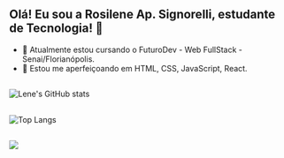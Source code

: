 ## Olá! Eu sou a Rosilene Ap. Signorelli, estudante de Tecnologia! 👋

- 🔭 Atualmente estou cursando o FuturoDev - Web FullStack - Senai/Florianópolis.
- 🌱 Estou me aperfeiçoando em HTML, CSS, JavaScript, React.
##
![Lene's GitHub stats](https://github-readme-stats.vercel.app/api?username=lenesignorelli&show_icons=true&theme=radical)
##
![Top Langs](https://github-readme-stats.vercel.app/api/top-langs/?username=lenesignorelli&layout=compact&theme=radical)
##
<div>
  <a href="https://www.linkedin.com/in/rosilene-signorelli" target="_blank"><img src="https://img.shields.io/badge/-LinkedIn-%230077B5?style=for-the-badge&logo=linkedin&logoColor=white" target="_blank"></a> 
</div>

